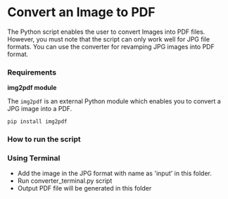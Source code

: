     
# Convert an Image to PDF
<!--Remove the below lines and add yours -->
The Python script enables the user to convert Images into PDF files. However, you must note that the script can only work well for JPG file formats. You can use the converter for revamping JPG images into PDF format.

### Requirements
<!--Remove the below lines and add yours -->
**img2pdf module**

The `img2pdf` is an external Python module which enables you to convert a JPG image into a PDF.

    pip install img2pdf

### How to run the script
<!--Remove the below lines and add yours -->
### Using Terminal

-   Add the image in the JPG format with name as 'input' in this folder.
-   Run converter_terminal.py script
-   Output PDF file will be generated in this folder



